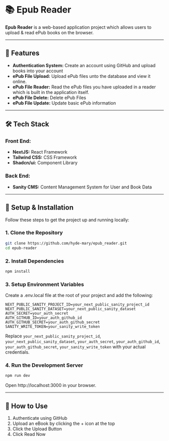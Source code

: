# 📚 **Epub Reader**

**Epub Reader** is a web-based application project which allows users to upload & read ePub books on the browser.

---

## 🚀 **Features**

- **Authentication System:** Create an account using GitHub and upload books into your account
- **ePub File Upload:** Upload ePub files unto the database and view it online.
- **ePub File Reader:** Read the ePub files you have uploaded in a reader which is built in the application itself.
- **ePub File Delete:** Delete ePub Files
- **ePub File Update:** Update basic ePub information

---

## 🛠 **Tech Stack**

### Front End:

- **NextJS:** React Framework
- **Tailwind CSS:** CSS Framework
- **Shadcn/ui:** Component Library

### Back End:

- **Sanity CMS:** Content Management System for User and Book Data

---

## 📂 **Setup & Installation**

Follow these steps to get the project up and running locally:

### 1. Clone the Repository

```bash
git clone https://github.com/hyde-mary/epub_reader.git
cd epub-reader
```

### 2. Install Dependencies

```bash
npm install
```

### 3. Setup Environment Variables

Create a .env.local file at the root of your project and add the following:

```env
NEXT_PUBLIC_SANITY_PROJECT_ID=your_next_public_sanity_project_id
NEXT_PUBLIC_SANITY_DATASET=your_next_public_sanity_dataset
AUTH_SECRET=your_auth_secret
AUTH_GITHUB_ID=your_auth_github_id
AUTH_GITHUB_SECRET=your_auth_github_secret
SANITY_WRITE_TOKEN=your_sanity_write_token
```

Replace `your_next_public_sanity_project_id`, `your_next_public_sanity_dataset`, `your_auth_secret`, `your_auth_github_id`, `your_auth_github_secret`, `your_sanity_write_token` with your actual credentials.

### 4. Run the Development Server

```bash
npm run dev
```

Open http://localhost:3000 in your browser.

---

## 🔧 **How to Use**

1. Authenticate using GitHub
2. Upload an eBook by clicking the + icon at the top
3. Click the Upload Button
4. Click Read Now
